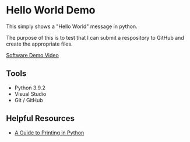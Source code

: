 # Hello World Demo

This simply shows a "Hello World" message in python.

The purpose of this is to test that I can submit a respository to GitHub and create the appropriate files.

[Software Demo Video](link....)

## Tools

* Python 3.9.2
* Visual Studio
* Git / GitHub

## Helpful Resources
* [A Guide to Printing in Python](https://www.datacamp.com/community/tutorials/python-print-function)

